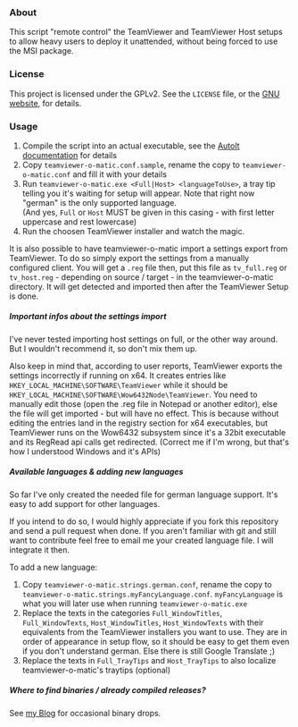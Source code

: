 ### About ###

This script "remote control" the TeamViewer and TeamViewer Host setups to allow heavy users to deploy it unattended, without being forced to use the MSI package.

### License ###

This project is licensed under the GPLv2. See the `LICENSE` file, or the [GNU website](https://www.gnu.org/licenses/gpl-2.0.txt), for details.

### Usage ###

1. Compile the script into an actual executable, see the [AutoIt documentation](https://www.autoitscript.com/autoit3/docs/intro/compiler.htm) for details
2. Copy `teamviewer-o-matic.conf.sample`, rename the copy to `teamviewer-o-matic.conf` and fill it with your details
3. Run `teamviewer-o-matic.exe <Full|Host> <languageToUse>`, a tray tip telling you it's waiting for setup will appear. Note that right now "german" is the only supported language.  
(And yes, `Full` or `Host` MUST be given in this casing - with first letter uppercase and rest lowercase)
4. Run the choosen TeamViewer installer and watch the magic.

It is also possible to have teamviewer-o-matic import a settings export from TeamViewer. To do so simply export the settings from a manually configured client. You will get a `.reg` file then, put this file as `tv_full.reg` or `tv_host.reg` - depending on source / target - in the teamviewer-o-matic directory. It will get detected and imported then after the TeamViewer Setup is done. 

##### Important infos about the settings import #####
I've never tested importing host settings on full, or the other way around. But I wouldn't recommend it, so don't mix them up.

Also keep in mind that, according to user reports, TeamViewer exports the settings incorrectly if running on x64. It creates entries like `HKEY_LOCAL_MACHINE\SOFTWARE\TeamViewer` while it should be `HKEY_LOCAL_MACHINE\SOFTWARE\Wow6432Node\TeamViewer`. You need to manually edit those (open the .reg file in Notepad or another editor), else the file will get imported - but will have no effect. This is because without editing the entries land in the registry section for x64 executables, but TeamViewer runs on the Wow6432 subsystem since it's a 32bit executable and its RegRead api calls get redirected. (Correct me if I'm wrong, but that's how I understood Windows and it's APIs)

##### Available languages & adding new languages ######

So far I've only created the needed file for german language support. It's easy to add support for other languages.

If you intend to do so, I would highly appreciate if you fork this repository and send a pull request when done. If you aren't familiar with git and still want to contribute feel free to email me your created language file. I will integrate it then.

To add a new language:

1. Copy `teamviewer-o-matic.strings.german.conf`, rename the copy to `teamviewer-o-matic.strings.myFancyLanguage.conf`. `myFancyLanguage` is what you will later use when running `teamviewer-o-matic.exe`
2. Replace the texts in the categories `Full_WindowTitles`, `Full_WindowTexts`, `Host_WindowTitles`, `Host_WindowTexts` with their equivalents from the TeamViewer installers you want to use. They are in order of appearance in setup flow, so it should be easy to get them even if you don't understand german. Else there is still Google Translate ;)
3. Replace the texts in `Full_TrayTips` and `Host_TrayTips` to also localize teamviewer-o-matic's traytips (optional)

##### Where to find binaries / already compiled releases? #####

See [my Blog](https://blog.mcdope.org/tags/teamviewer/) for occasional binary drops.
